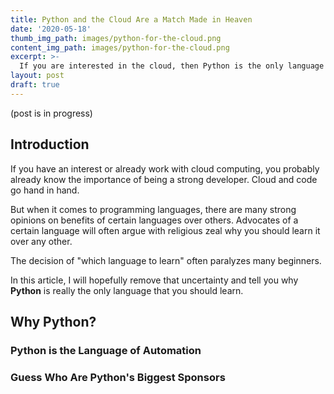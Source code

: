 ```yaml
---
title: Python and the Cloud Are a Match Made in Heaven
date: '2020-05-18'
thumb_img_path: images/python-for-the-cloud.png
content_img_path: images/python-for-the-cloud.png
excerpt: >-
  If you are interested in the cloud, then Python is the only language you need to master
layout: post
draft: true
---
```

(post is in progress)

## Introduction

If you have an interest or already work with cloud computing, you probably already know the importance of being a strong developer. Cloud and code go hand in hand.

But when it comes to programming languages, there are many strong opinions on benefits of certain languages over others. Advocates of a certain language will often argue with religious zeal why you should learn it over any other.

The decision of "which language to learn" often paralyzes many beginners.

In this article, I will hopefully remove that uncertainty and tell you why **Python** is really the only language that you should learn.

## Why Python?

### Python is the Language of Automation

### Guess Who Are Python's Biggest Sponsors


